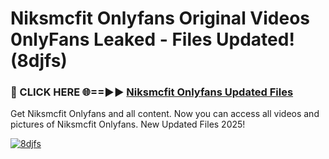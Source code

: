 # Niksmcfit Onlyfans Original Videos 0nlyFans Leaked - Files Updated! (8djfs)

<h3>🔴 CLICK HERE 🌐==►► <a href="https://tinyurl.com/2m67pmp6" rel="nofollow">Niksmcfit Onlyfans Updated Files</a></h3>

Get Niksmcfit Onlyfans and all content. Now you can access all videos and pictures of Niksmcfit Onlyfans. New Updated Files 2025!

[![8djfs](https://i.imgur.com/H4QAA4z.gif)](https://tinyurl.com/2m67pmp6)